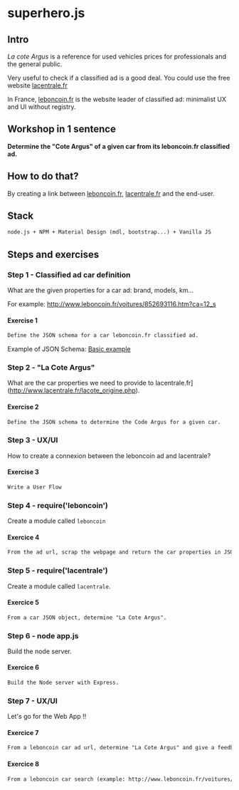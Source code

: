 # superhero.js

## Intro

*La cote Argus* is a reference for used vehicles prices for professionals and the general public.

Very useful to check if a classified ad is a good deal. You could use the free website [lacentrale.fr](http://www.lacentrale.fr/lacote_origine.php)

In France, [leboncoin.fr](http://www.leboncoin.fr/) is the website leader of classified ad: minimalist UX and UI without registry.

## Workshop in 1 sentence

**Determine the "Cote Argus" of a given car from its leboncoin.fr classified ad.**

## How to do that?

By creating a link between [leboncoin.fr](http://www.leboncoin.fr/), [lacentrale.fr](http://www.lacentrale.fr/lacote_origine.php) and the end-user.

## Stack

```txt
node.js + NPM + Material Design (mdl, bootstrap...) + Vanilla JS
```

## Steps and exercises

### Step 1 - Classified ad car definition

What are the given properties for a car ad: brand, models, km...

For example: http://www.leboncoin.fr/voitures/852693116.htm?ca=12_s


#### Exercise 1

```txt
Define the JSON schema for a car leboncoin.fr classified ad.
```

Example of JSON Schema: [Basic example](http://json-schema.org/examples.html)

### Step 2 - "La Cote Argus"

What are the car properties we need to provide to lacentrale.fr](http://www.lacentrale.fr/lacote_origine.php).

#### Exercise 2

```txt
Define the JSON schema to determine the Code Argus for a given car.
```

### Step 3 - UX/UI

How to create a connexion between the leboncoin ad and lacentrale?

#### Exercise 3

```txt
Write a User Flow
```

### Step 4 - require('leboncoin')

Create a module called `leboncoin`


#### Exercice 4

```txt
From the ad url, scrap the webpage and return the car properties in JSON format.
```

### Step 5 - require('lacentrale')

Create a module called `lacentrale`.


#### Exercice 5

```txt
From a car JSON object, determine "La Cote Argus".
```


### Step 6 - node app.js

Build the node server.

#### Exercice 6

```txt
Build the Node server with Express.
```

### Step 7 - UX/UI

Let's go for the Web App !!

#### Exercice 7

```txt
From a leboncoin car ad url, determine "La Cote Argus" and give a feedback to the user about the deal (good or not).
```

#### Exercice 8

```txt
From a leboncoin car search (example: http://www.leboncoin.fr/voitures/offres/ile_de_france/hauts_de_seine/?f=a&th=1&pe=33&rs=2005&me=100000&q=lexus), determine "La Cote Argus" for all given ads and give a feedback to the user about the deal (good or not).
```
